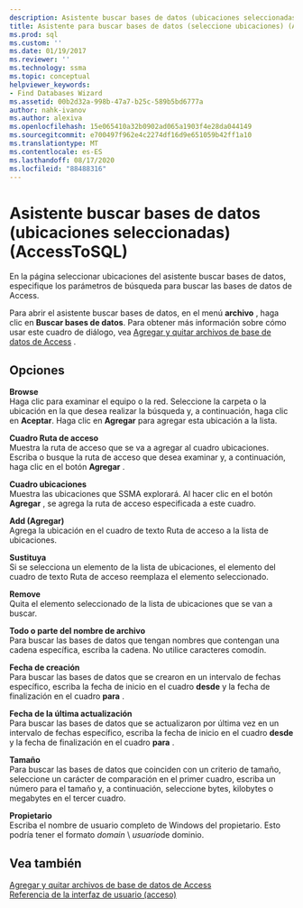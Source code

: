 ```yaml
---
description: Asistente buscar bases de datos (ubicaciones seleccionadas) (AccessToSQL)
title: Asistente para buscar bases de datos (seleccione ubicaciones) (AccessToSQL) | Microsoft Docs
ms.prod: sql
ms.custom: ''
ms.date: 01/19/2017
ms.reviewer: ''
ms.technology: ssma
ms.topic: conceptual
helpviewer_keywords:
- Find Databases Wizard
ms.assetid: 00b2d32a-998b-47a7-b25c-589b5bd6777a
author: nahk-ivanov
ms.author: alexiva
ms.openlocfilehash: 15e065410a32b0902ad065a1903f4e28da044149
ms.sourcegitcommit: e700497f962e4c2274df16d9e651059b42ff1a10
ms.translationtype: MT
ms.contentlocale: es-ES
ms.lasthandoff: 08/17/2020
ms.locfileid: "88488316"
---
```

# <a name="find-databases-wizard-select-locations-accesstosql"></a>Asistente buscar bases de datos (ubicaciones seleccionadas) (AccessToSQL)
En la página seleccionar ubicaciones del asistente buscar bases de datos, especifique los parámetros de búsqueda para buscar las bases de datos de Access.  
  
Para abrir el asistente buscar bases de datos, en el menú **archivo** , haga clic en **Buscar bases de datos**. Para obtener más información sobre cómo usar este cuadro de diálogo, vea [Agregar y quitar archivos de base de datos de Access](adding-and-removing-access-database-files-accesstosql.md) .  
  
## <a name="options"></a>Opciones  
**Browse**  
Haga clic para examinar el equipo o la red. Seleccione la carpeta o la ubicación en la que desea realizar la búsqueda y, a continuación, haga clic en **Aceptar**. Haga clic en **Agregar** para agregar esta ubicación a la lista.  
  
**Cuadro Ruta de acceso**  
Muestra la ruta de acceso que se va a agregar al cuadro ubicaciones. Escriba o busque la ruta de acceso que desea examinar y, a continuación, haga clic en el botón **Agregar** .  
  
**Cuadro ubicaciones**  
Muestra las ubicaciones que SSMA explorará. Al hacer clic en el botón **Agregar** , se agrega la ruta de acceso especificada a este cuadro.  
  
**Add (Agregar)**  
Agrega la ubicación en el cuadro de texto Ruta de acceso a la lista de ubicaciones.  
  
**Sustituya**  
Si se selecciona un elemento de la lista de ubicaciones, el elemento del cuadro de texto Ruta de acceso reemplaza el elemento seleccionado.  
  
**Remove**  
Quita el elemento seleccionado de la lista de ubicaciones que se van a buscar.  
  
**Todo o parte del nombre de archivo**  
Para buscar las bases de datos que tengan nombres que contengan una cadena específica, escriba la cadena. No utilice caracteres comodín.  
  
**Fecha de creación**  
Para buscar las bases de datos que se crearon en un intervalo de fechas específico, escriba la fecha de inicio en el cuadro **desde** y la fecha de finalización en el cuadro **para** .  
  
**Fecha de la última actualización**  
Para buscar las bases de datos que se actualizaron por última vez en un intervalo de fechas específico, escriba la fecha de inicio en el cuadro **desde** y la fecha de finalización en el cuadro **para** .  
  
**Tamaño**  
Para buscar las bases de datos que coinciden con un criterio de tamaño, seleccione un carácter de comparación en el primer cuadro, escriba un número para el tamaño y, a continuación, seleccione bytes, kilobytes o megabytes en el tercer cuadro.  
  
**Propietario**  
Escriba el nombre de usuario completo de Windows del propietario. Esto podría tener el formato *domain* \\ *usuario*de dominio.  
  
## <a name="see-also"></a>Vea también  
[Agregar y quitar archivos de base de datos de Access](adding-and-removing-access-database-files-accesstosql.md)  
[Referencia de la interfaz de usuario (acceso)](https://msdn.microsoft.com/af24c303-4a41-449b-9c86-d6558a97e839)  
  
